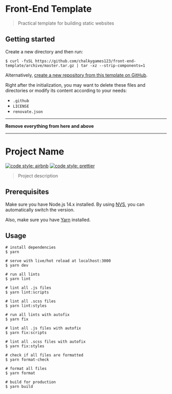 # Front-End Template

> Practical template for building static websites

## Getting started

Create a new directory and then run:

```shell
$ curl -fsSL https://github.com/chalkygames123/front-end-template/archive/master.tar.gz | tar -xz --strip-components=1
```

Alternatively, [create a new repository from this template on GitHub](https://github.com/chalkygames123/front-end-template/generate).

Right after the initialization, you may want to delete these files and directories or modify its content according to your needs:

- `.github`
- `LICENSE`
- `renovate.json`

---

**Remove everything from here and above**

---

# Project Name

[![code style: airbnb](https://img.shields.io/badge/code_style-airbnb-ff5a5f?logo=airbnb&logoColor=fff)](https://github.com/airbnb/javascript)
[![code style: prettier](https://img.shields.io/badge/code_style-prettier-ff69b4?logo=prettier&logoColor=fff)](https://github.com/prettier/prettier)

> Project description

## Prerequisites

Make sure you have Node.js 14.x installed. By using [NVS](https://github.com/jasongin/nvs), you can automatically switch the version.

Also, make sure you have [Yarn](https://yarnpkg.com) installed.

## Usage

```shell
# install dependencies
$ yarn

# serve with live/hot reload at localhost:3000
$ yarn dev

# run all lints
$ yarn lint

# lint all .js files
$ yarn lint:scripts

# lint all .scss files
$ yarn lint:styles

# run all lints with autofix
$ yarn fix

# lint all .js files with autofix
$ yarn fix:scripts

# lint all .scss files with autofix
$ yarn fix:styles

# check if all files are formatted
$ yarn format-check

# format all files
$ yarn format

# build for production
$ yarn build
```
